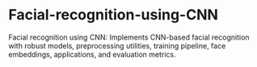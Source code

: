 # Facial-recognition-using-CNN
 Facial recognition using CNN: Implements CNN-based facial recognition with robust models, preprocessing utilities, training pipeline, face embeddings, applications, and evaluation metrics.
